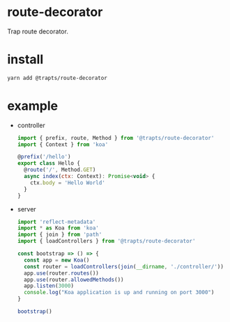 # route-decorator
Trap route decorator.

# install
	
```bash
yarn add @trapts/route-decorator
```

# example

* controller

  ```javascript
  import { prefix, route, Method } from '@trapts/route-decorator'
  import { Context } from 'koa'
  
  @prefix('/hello')
  export class Hello {
    @route('/', Method.GET)
    async index(ctx: Context): Promise<void> {
      ctx.body = 'Hello World'
    }
  }
  ``` 

* server

  ```javascript
  import 'reflect-metadata'
  import * as Koa from 'koa'
  import { join } from 'path'
  import { loadControllers } from '@trapts/route-decorator'

  const bootstrap => () => {
    const app = new Koa()
    const router = loadControllers(join(__dirname, './controller/'))
    app.use(router.routes())
    app.use(router.allowedMethods())
    app.listen(3000)
    console.log("Koa application is up and running on port 3000")
  }

  bootstrap()
  ```